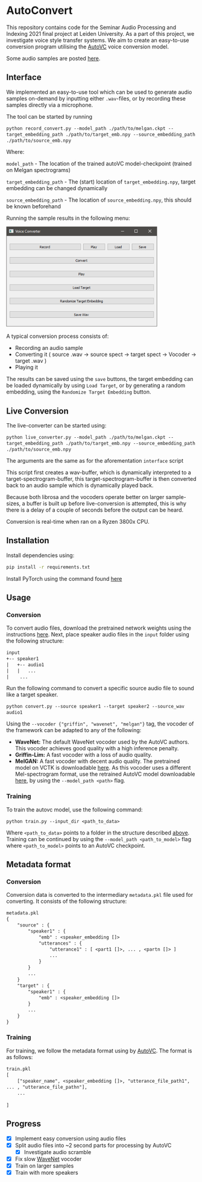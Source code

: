 # AutoConvert

This repository contains code for the Seminar Audio Processing and Indexing 2021 final project at Leiden University. As a part of this project, we investigate voice style transfer systems. We aim to create an easy-to-use conversion program utilising the [AutoVC](https://github.com/auspicious3000/autovc) voice conversion model.

Some audio samples are posted [here](https://woutah.github.io/AutoConvert/).

## Interface
We implemented an easy-to-use tool which can be used to generate audio  samples on-demand by inputting either `.wav`-files, or by recording these samples directly via a microphone.

The tool can be started by running

```
python record_convert.py --model_path ./path/to/melgan.ckpt --target_embedding_path ./path/to/target_emb.npy --source_embedding_path ./path/to/source_emb.npy
```

Where:

``model_path`` - The location of the trained autoVC model-checkpoint (trained on Melgan spectrograms)

``target_embedding_path`` - The (start) location of `target_embedding.npy`, target embedding can be changed dynamically

``source_embedding_path`` - The location of `source_embedding.npy`, this should be known beforehand

Running the sample results in the following menu:

<img src="./etc/gui_example.png" width="400" />

A typical conversion process consists of:

- Recording an audio sample 
- Converting it ( source .wav &rarr; source spect &rarr; target spect &rarr; Vocoder &rarr; target .wav )
- Playing it

The results can be saved using the `save` buttons, the target embedding can be loaded dynamically by using `Load Target`, or by generating a random embedding, using the `Randomize Target Embedding` button.

## Live Conversion

The live-converter can be started using:

```
python live_converter.py --model_path ./path/to/melgan.ckpt --target_embedding_path ./path/to/target_emb.npy --source_embedding_path ./path/to/source_emb.npy
```
The arguments are the same as for the aforementation `interface` script


This script first creates a wav-buffer, which is dynamically interpreted to a target-spectrogram-buffer, this target-spectrogram-buffer is then converted back to an audio sample which is dynamically played back. 

Because both librosa and the vocoders operate better on larger sample-sizes, a buffer is built up before live-conversion is attempted, this is why there is a delay of a couple of seconds before the output can be heard. 

Conversion is real-time when ran on a Ryzen 3800x CPU. 

## Installation

Install dependencies using:

```bash
pip install -r requirements.txt
```

Install PyTorch using the command found [here](https://pytorch.org/get-started/locally/)

## Usage
### Conversion
To convert audio files, download the pretrained network weights using the instructions [here](networks/README.md). Next, place speaker audio files in the `input` folder using the following structure:

```
input
+-- speaker1
|   +-- audio1
|   |   ...
|    ...
```

Run the following command to convert a specific source audio file to sound like a target speaker.

```
python convert.py --source speaker1 --target speaker2 --source_wav audio1
```

Using the `--vocoder {"griffin", "wavenet", "melgan"}` tag, the vocoder of the framework can be adapted to any of the following:

* **WaveNet:** The default WaveNet vocoder used by the AutoVC authors. This vocoder achieves good quality with a high inference penalty.
* **Griffin-Lim:** A fast vocoder with a loss of audio quality.
* **MelGAN:** A fast vocoder with decent audio quality. The pretrained model on VCTK is downloadable [here](https://drive.google.com/drive/folders/17EkB4hSKUEDTYEne-dNHtJT724hdivn4). As this vocoder uses a different Mel-spectrogram format, use the retrained AutoVC model downloadable [here](https://drive.google.com/file/d/1VmBJ_vfYhhs0DelSLSAfLkh84MAAhor2/view?usp=sharing), by using the `--model_path <path>` flag.

### Training
To train the autovc model, use the following command:

```
python train.py --input_dir <path_to_data>
```

Where `<path_to_data>` points to a folder in the structure described [above](#conversion). Training can be continued by using the `--model_path <path_to_model>` flag where `<path_to_model>` points to an AutoVC checkpoint.

## Metadata format

### Conversion
Conversion data is converted to the intermediary `metadata.pkl` file used for converting. It consists of the following structure:

```
metadata.pkl
{
    "source" : {
        "speaker1" : {
            "emb" : <speaker_embedding []>
            "utterances" : {
                "utterance1" : [ <part1 []>, ... , <partn []> ]
                ...
            }
        }
        ...
    }
    "target" : {
        "speaker1" : {
            "emb" : <speaker_embedding []>
        }
        ...
    }
}
```

<!-- ```
metadata.pkl
|
+-- source
|   +-- speaker1
|   |   +-- emb
|   |   +-- utterances
|   |       +-- utterance1
|   |       |   +-- part1
|   |       |   |   ...    
|   |       |   ...
|   |       
|   |   ...
|   
+-- target
    +-- speaker1
    |   +-- emb
    |   ...
``` -->

### Training
For training, we follow the metadata format using by [AutoVC](https://github.com/auspicious3000/autovc). The format is as follows:

```
train.pkl
[
    ["speaker_name", <speaker_embedding []>, "utterance_file_path1", ... , "utterance_file_pathn"],
    ...

]
```

## Progress

- [x] Implement easy conversion using audio files
- [x] Split audio files into ~2 second parts for processing by AutoVC
    - [x] Investigate audio scramble 
- [x] Fix slow [WaveNet](https://github.com/r9y9/wavenet_vocoder) vocoder
- [x] Train on larger samples
- [x] Train with more speakers
